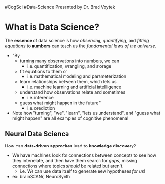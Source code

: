 #CogSci #Data-Science
Presented by Dr. Brad Voytek

# What is Data Science?
The **essence** of data science is how *observing*, *quantifying*, and *fitting equations* to **numbers** can teach us the *fundamental laws of the universe*.
- "By 
	- turning many observations into numbers, we can 
		- i.e. quantification, wrangling, and storage
	- fit equations to them or 
		- i.e. mathematical modeling and parameterization
	- learn relationships between them, which lets us 
		- i.e. machine learning and artificial intellligence
	- understand how observations relate and sometimes 
		- i.e. inference
	- guess what might happen in the future."
		- i.e. prediction
- Note how "turning", "we", "learn", "lets us understand", and "guess what might happen" are all examples of cognitive phenomena!

## Neural Data Science
How can **data-driven approches** lead to **knowledge discovery**?
- We have machines look for connections between concepts to see how they interrelate, and then have them search for *gaps*, missing connections where topics *should* be related but aren't.
	- i.e. We can use data itself to generate new hypotheses *for us*!
- ex: brainSCANr, NeuroSynth

